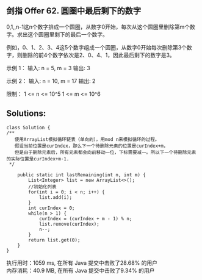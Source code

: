 ## 剑指 Offer 62. 圆圈中最后剩下的数字
0,1,,n-1这n个数字排成一个圆圈，从数字0开始，每次从这个圆圈里删除第m个数字。求出这个圆圈里剩下的最后一个数字。

例如，0、1、2、3、4这5个数字组成一个圆圈，从数字0开始每次删除第3个数字，则删除的前4个数字依次是2、0、4、1，因此最后剩下的数字是3。

示例 1：
输入: n = 5, m = 3
输出: 3

示例 2：
输入: n = 10, m = 17
输出: 2

限制：
    1 <= n <= 10^5
    1 <= m <= 10^6

## Solutions:
```
class Solution {
/**
   使用ArrayList模拟循环链表（单向的），用mod n来模拟循环的过程。
   假设当前位置是curIndex，那么下一个待删除元素的位置是curIndex+m，
   但是由于删除元素后，所有元素都会向前移动一位，下标需要减一。所以下一个待删除元素的实际位置是curIndex+m-1.
 */

    public static int lastRemaining(int n, int m) {
    	List<Integer> list = new ArrayList<>();
    	//初始化列表
    	for(int i = 0; i < n; i++) {
    		list.add(i);
    	}
    	int curIndex = 0;
    	while(n > 1) {
    		curIndex = (curIndex + m - 1) % n;
    		list.remove(curIndex);
    		n--;
    	}
		return list.get(0);
    }
}
```
执行用时：1059 ms, 在所有 Java 提交中击败了28.68% 的用户<br>
内存消耗：40.9 MB, 在所有 Java 提交中击败了9.34% 的用户